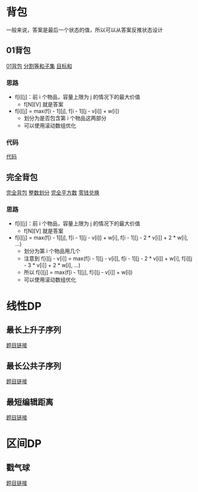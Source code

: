 # 背包

一般来说，答案是最后一个状态的值，所以可以从答案反推状态设计

## 01背包

[01背包](https://www.acwing.com/problem/content/2/)
[分割等和子集](../solution/416.md)
[目标和](../solution/494.md)

### 思路

- f[i][j]：前 i 个物品，容量上限为 j 的情况下的最大价值
  - f[N][V] 就是答案
- f[i][j] = max(f[i - 1][j], f[i - 1][j - v[i]] + w[i])
  - 划分为是否包含第 i 个物品这两部分
  - 可以使用滚动数组优化

### 代码

[代码](https://www.acwing.com/solution/content/1374/)

## 完全背包

[完全背包](https://www.acwing.com/problem/content/3/)
[整数划分](https://www.acwing.com/problem/content/902/)
[完全平方数](../solution/279.md)
[零钱兑换](../solution/322.md)

### 思路

- f[i][j]：前 i 个物品，容量上限为 j 的情况下的最大价值
  - f[N][V] 就是答案
- f[i][j] = max(f[i - 1][j], f[i - 1][j - v[i]] + w[i], f[i - 1][j - 2 * v[i]] + 2 * w[i], ...)
  - 划分为第 i 个物品用几个
  - 注意到 f[i][j - v[i]] = max(f[i - 1][j - v[i]], f[i - 1][j - 2 * v[i]] + w[i], f[i][j - 3 * v[i]] + 2 * w[i], ...)
  - 所以 f[i][j] = max(f[i - 1][j], f[i][j - v[i]] + w[i])
  - 可以使用滚动数组优化

# 线性DP

## 最长上升子序列

[题目链接](../solution/300.md)

## 最长公共子序列

[题目链接](../solution/1143.md)

## 最短编辑距离

[题目链接](../solution/72.md)

# 区间DP

## 戳气球

[题目链接](../solution/312.md)

